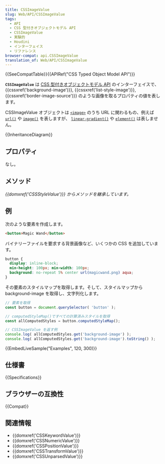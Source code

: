 ```yaml
---
title: CSSImageValue
slug: Web/API/CSSImageValue
tags:
  - API
  - CSS 型付きオブジェクトモデル API
  - CSSImageValue
  - 実験的
  - Houdini
  - インターフェイス
  - リファレンス
browser-compat: api.CSSImageValue
translation_of: Web/API/CSSImageValue
---
```

{{SeeCompatTable}}{{APIRef("CSS Typed Object Model API")}}

**`CSSImageValue`** は [CSS 型付きオブジェクトモデル API](/ja/docs/Web/API/CSS_Object_Model#css_typed_object_model) のインターフェイスで、 {{cssxref('background-image')}}, {{cssxref('list-style-image')}}, {{cssxref('border-image-source')}} のような画像を取るプロパティの値を表します。

CSSImageValue オブジェクトは [`<image>`](/ja/docs/Web/CSS/image) のうち URL に関わるもの、例えば [`url()`](</ja/docs/Web/CSS/url>) や [`image()`](</ja/docs/Web/CSS/image>) を表しますが、 [`linear-gradient()`](</ja/docs/Web/CSS/gradient/linear-gradient>) や [`element()`](</ja/docs/Web/CSS/element>) は表しません。

{{InheritanceDiagram}}

## プロパティ

なし。

## メソッド

_{{domxref('CSSStyleValue')}} からメソッドを継承しています。_

## 例

次のような要素を作成します。

```html
<button>Magic Wand</button>
```

バイナリーファイルを要求する背景画像など、いくつかの CSS を追加しています。

```css
button {
  display: inline-block;
  min-height: 100px; min-width: 100px;
  background: no-repeat 5% center url(magicwand.png) aqua;
}
```

その要素のスタイルマップを取得します。そして、スタイルマップから background-image を取得し、文字列化します。

```js
// 要素を取得
const button = document.querySelector( 'button' );

// computedStyleMap()ですべての計算済みスタイルを取得
const allComputedStyles = button.computedStyleMap();

// CSSImageValue を返す例
console.log( allComputedStyles.get('background-image') );
console.log( allComputedStyles.get('background-image').toString() );
```

{{EmbedLiveSample("Examples", 120, 300)}}

## 仕様書

{{Specifications}}

## ブラウザーの互換性

{{Compat}}

## 関連情報

- {{domxref('CSSKeywordValue')}}
- {{domxref('CSSNumericValue')}}
- {{domxref('CSSPositionValue')}}
- {{domxref('CSSTransformValue')}}
- {{domxref('CSSUnparsedValue')}}
